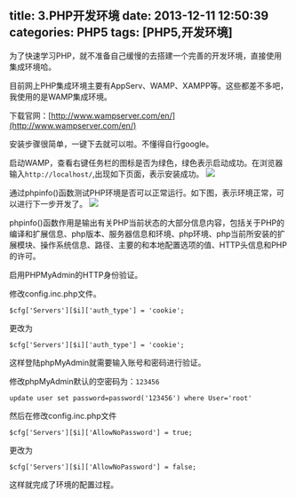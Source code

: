 title: 3.PHP开发环境
date: 2013-12-11 12:50:39
categories: PHP5
tags: [PHP5,开发环境]
---
为了快速学习PHP，就不准备自己缓慢的去搭建一个完善的开发环境，直接使用集成环境哈。

目前网上PHP集成环境主要有AppServ、WAMP、XAMPP等。这些都差不多吧，我使用的是WAMP集成环境。

下载官网：[http://www.wampserver.com/en/](http://www.wampserver.com/en/)
<!-- more -->
安装步骤很简单，一键下去就可以啦。不懂得自行google。

启动WAMP，查看右键任务栏的图标是否为绿色，绿色表示启动成功。在浏览器输入`http://localhost/`,出现如下页面，表示安装成功。
![](/img/2013/12/php5-pic2.jpg)

通过phpinfo()函数测试PHP环境是否可以正常运行。如下图，表示环境正常，可以进行下一步开发了。
![](/img/2013/12/php5-pic1.jpg)

phpinfo()函数作用是输出有关PHP当前状态的大部分信息内容，包括关于PHP的编译和扩展信息、php版本、服务器信息和环境、php环境、php当前所安装的扩展模块、操作系统信息、路径、主要的和本地配置选项的值、HTTP头信息和PHP的许可。

启用PHPMyAdmin的HTTP身份验证。

修改config.inc.php文件。

	$cfg['Servers'][$i]['auth_type'] = 'cookie';

更改为

	$cfg['Servers'][$i]['auth_type'] = 'cookie';

这样登陆phpMyAdmin就需要输入账号和密码进行验证。

修改phpMyAdmin默认的空密码为：`123456`

	update user set password=password('123456') where User='root'

然后在修改config.inc.php文件

	$cfg['Servers'][$i]['AllowNoPassword'] = true;
更改为

	$cfg['Servers'][$i]['AllowNoPassword'] = false;

这样就完成了环境的配置过程。
